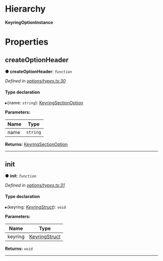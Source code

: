 

# Hierarchy

**KeyringOptionInstance**

# Properties

<a id="createoptionheader"></a>

##  createOptionHeader

**● createOptionHeader**: *`function`*

*Defined in [options/types.ts:30](https://github.com/polkadot-js/ui/blob/e3edfd3/packages/ui-keyring/src/options/types.ts#L30)*

#### Type declaration
▸(name: *`string`*): [KeyringSectionOption](../modules/_options_types_.md#keyringsectionoption)

**Parameters:**

| Name | Type |
| ------ | ------ |
| name | `string` |

**Returns:** [KeyringSectionOption](../modules/_options_types_.md#keyringsectionoption)

___
<a id="init"></a>

##  init

**● init**: *`function`*

*Defined in [options/types.ts:31](https://github.com/polkadot-js/ui/blob/e3edfd3/packages/ui-keyring/src/options/types.ts#L31)*

#### Type declaration
▸(keyring: *[KeyringStruct](_types_.keyringstruct.md)*): `void`

**Parameters:**

| Name | Type |
| ------ | ------ |
| keyring | [KeyringStruct](_types_.keyringstruct.md) |

**Returns:** `void`

___

